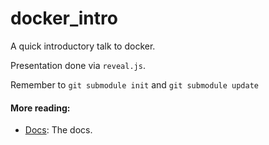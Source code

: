 # docker_intro

A quick introductory talk to docker.

Presentation done via `reveal.js`.

Remember to `git submodule init` and `git submodule update`

#### More reading:
- [Docs](https://docs.docker.com/): The docs.